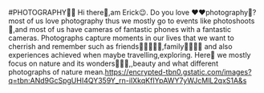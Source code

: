 #PHOTOGRAPHY📸🎴
Hi there👋,am Erick😉.
Do you love ❤❤photography👀?most of us love photography thus we mostly go to events like photoshoots📸,and most of us have cameras of fantastic phones with a fantastic cameras.
Photographs capture moments in our lives that we want to cherrish and remember such as friends👩🏾‍🤝‍👩🏼,family👩‍👩‍👧‍👧 and also experiences achieved when maybe travelling,exploring.
Here🙌 we mostly focus on nature and its wonders🍂🌷🌼,,beauty and what different photographs of nature mean.https://encrypted-tbn0.gstatic.com/images?q=tbn:ANd9GcSpgUHI4QY359Y_rn-iIXkqKfIYpAWY7yWJcMlL2qxS1A&s
